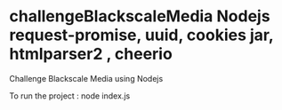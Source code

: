 # challengeBlackscaleMedia Nodejs   request-promise, uuid, cookies jar, htmlparser2 , cheerio

Challenge Blackscale Media using Nodejs

To run the project : node index.js
